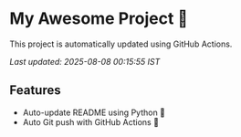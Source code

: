 # My Awesome Project 🚀

This project is automatically updated using GitHub Actions.

_Last updated: 2025-08-08 00:15:55 IST_

## Features
- Auto-update README using Python 🐍
- Auto Git push with GitHub Actions 🤖
